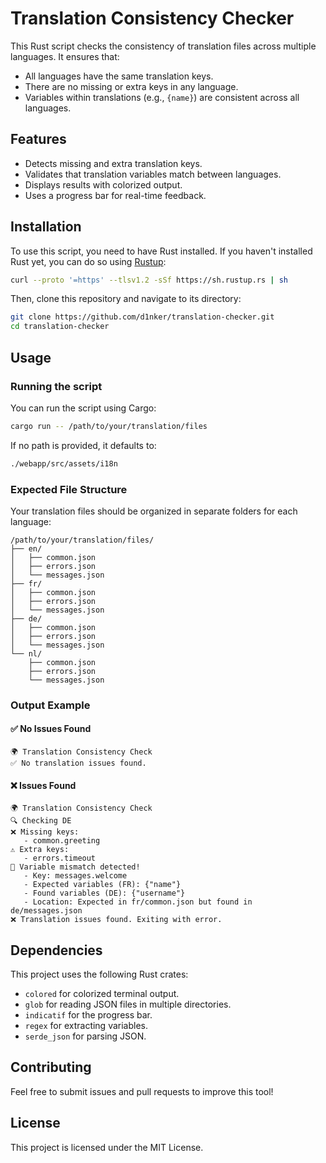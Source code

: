 # Translation Consistency Checker

This Rust script checks the consistency of translation files across multiple languages. It ensures that:
- All languages have the same translation keys.
- There are no missing or extra keys in any language.
- Variables within translations (e.g., `{name}`) are consistent across all languages.

## Features
- Detects missing and extra translation keys.
- Validates that translation variables match between languages.
- Displays results with colorized output.
- Uses a progress bar for real-time feedback.

## Installation
To use this script, you need to have Rust installed. If you haven't installed Rust yet, you can do so using [Rustup](https://rustup.rs/):

```sh
curl --proto '=https' --tlsv1.2 -sSf https://sh.rustup.rs | sh
```

Then, clone this repository and navigate to its directory:

```sh
git clone https://github.com/d1nker/translation-checker.git
cd translation-checker
```

## Usage
### Running the script
You can run the script using Cargo:

```sh
cargo run -- /path/to/your/translation/files
```

If no path is provided, it defaults to:
```sh
./webapp/src/assets/i18n
```

### Expected File Structure
Your translation files should be organized in separate folders for each language:

```
/path/to/your/translation/files/
├── en/
│   ├── common.json
│   ├── errors.json
│   └── messages.json
├── fr/
│   ├── common.json
│   ├── errors.json
│   └── messages.json
├── de/
│   ├── common.json
│   ├── errors.json
│   └── messages.json
└── nl/
    ├── common.json
    ├── errors.json
    └── messages.json
```

### Output Example
#### ✅ No Issues Found
```
🌍 Translation Consistency Check
✅ No translation issues found.
```

#### ❌ Issues Found
```
🌍 Translation Consistency Check
🔍 Checking DE
❌ Missing keys:
   - common.greeting
⚠️ Extra keys:
   - errors.timeout
🔄 Variable mismatch detected!
   - Key: messages.welcome
   - Expected variables (FR): {"name"}
   - Found variables (DE): {"username"}
   - Location: Expected in fr/common.json but found in de/messages.json
❌ Translation issues found. Exiting with error.
```

## Dependencies
This project uses the following Rust crates:
- `colored` for colorized terminal output.
- `glob` for reading JSON files in multiple directories.
- `indicatif` for the progress bar.
- `regex` for extracting variables.
- `serde_json` for parsing JSON.

## Contributing
Feel free to submit issues and pull requests to improve this tool!

## License
This project is licensed under the MIT License.

